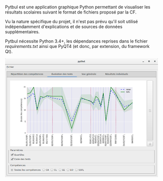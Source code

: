 Pytbul est une application graphique Python permettant de visualiser les résultats scolaires suivant le format de fichiers proposé par la CF. 


Vu la nature spécifique du projet, il n'est pas prévu qu'il soit utilisé indépendamment d'explications et de sources de données supplémentaires. 

Pytbul nécessite Python 3.4+, les dépendances reprises dans le fichier *requirements.txt* ainsi que PyQT4 (et donc, par extension, du framework Qt). 


![screenshot](screenshot.png)